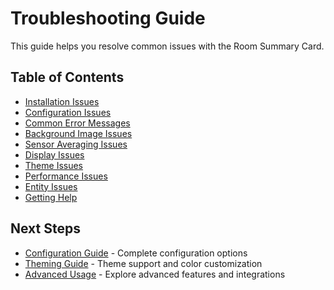 # Troubleshooting Guide

This guide helps you resolve common issues with the Room Summary Card.

## Table of Contents

- [Installation Issues](trouble/INSTALLATION-ISSUES.md)
- [Configuration Issues](trouble/CONFIGURATION-ISSUES.md)
- [Common Error Messages](trouble/COMMON.md)
- [Background Image Issues](trouble/BACKGROUND-IMAGE-ISSUES.md)
- [Sensor Averaging Issues](trouble/SENSOR-AVERAGING-ISSUES.md)
- [Display Issues](trouble/DISPLAY-ISSUES.md)
- [Theme Issues](trouble/THEME-ISSUES.md)
- [Performance Issues](trouble/PERFORMANCE-ISSUES.md)
- [Entity Issues](trouble/ENTITY-ISSUES.md)
- [Getting Help](trouble/GETTING-HELP.md)

## Next Steps

- [Configuration Guide](CONFIGURATION.md) - Complete configuration options
- [Theming Guide](THEMING.md) - Theme support and color customization
- [Advanced Usage](ADVANCED.md) - Explore advanced features and integrations
